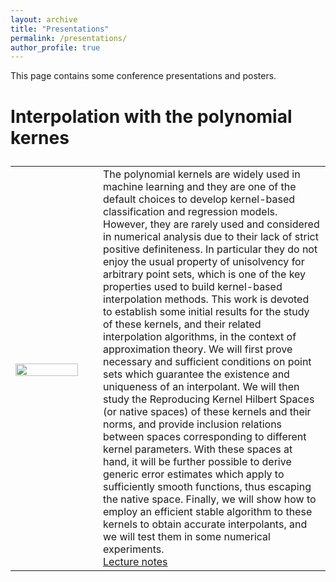 ```yaml
---
layout: archive
title: "Presentations"
permalink: /presentations/
author_profile: true
---
```


This page contains some conference presentations and posters.


<font size="5">
<table style="border:none;">

### Interpolation with the polynomial kernes

<tr style="border:none;">

<td width="25%" style="border:none;">

<img src="https://GabrieleSantin.github.io/images/ATMA2023_poster.png" style="padding-top: 7px;display: block;margin-right:35px;" width="90%">

</td>

<td width="65%" style="border:none;">
The polynomial kernels are widely used in machine learning and they are one of the default choices to develop kernel-based classification and regression models. However, they are rarely used and considered in numerical analysis due to their lack of strict positive definiteness. In particular they do not enjoy the usual property of unisolvency for arbitrary point sets, which is one of the key properties used to build kernel-based interpolation methods. This work is devoted to establish some initial results for the study of these kernels, and their related interpolation algorithms, in the context of approximation theory. We will first prove necessary and sufficient conditions on point sets which guarantee the existence and uniqueness of an interpolant. We will then study the Reproducing Kernel Hilbert Spaces (or native spaces) of these kernels and their norms, and provide inclusion relations between spaces corresponding to different kernel parameters. With these spaces at hand, it will be further possible to derive generic error estimates which apply to sufficiently smooth functions, thus escaping the native space. Finally, we will show how to employ an efficient stable algorithm to these kernels to obtain accurate interpolants, and we will test them in some numerical experiments.
<br> 
<a href='https://GabrieleSantin.github.io/files/2023_ATMA_poster.html'> <i class='fa fa-file-pdf'></i> Lecture notes</a> 


</td>

</tr>


</table>
</font>
